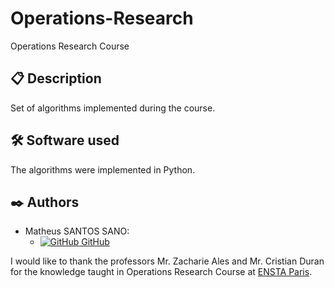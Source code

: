 # Operations-Research
Operations Research Course

## 📋 Description

Set of algorithms implemented during the course.

## 🛠️ Software used

The algorithms were implemented in Python.

## ✒️ Authors

- Matheus SANTOS SANO:
    - [![GitHub](https://i.stack.imgur.com/tskMh.png) GitHub](https://github.com/matsano)

I would like to thank the professors Mr. Zacharie Ales and Mr. Cristian Duran for the knowledge taught in Operations Research Course at [ENSTA Paris](https://www.ensta-paris.fr/).
